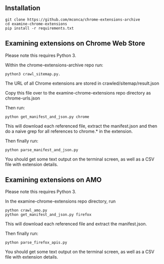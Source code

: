 Installation
------------

    git clone https://github.com/mconca/chrome-extensions-archive
    cd examine-chrome-extensions
    pip install -r requirements.txt

Examining extensions on Chrome Web Store
--------------------------

Please note this requires Python 3.

Within the chrome-extensions-archive repo run:

    python3 crawl_sitemap.py.

The URL of all Chrome extensions are stored in crawled/sitemap/result.json

Copy this file over to the examine-chrome-extensions repo directory as chrome-urls.json

Then run:

    python get_manifest_and_json.py chrome

This will download each referenced file, extract the manifest.json and then do a naive grep for all references to chrome.* in the extension.

Then finally run:

    python parse_manifest_and_json.py

You should get some text output on the terminal screen, as well as a CSV file with extension details.

Examining extensions on AMO
--------------------------

Please note this requires Python 3.

In the examine-chrome-extensions repo directory, run

    python crawl_amo.py
    python get_manifest_and_json.py firefox

This will download each referenced file and extract the manifest.json.

Then finally run:

    python parse_firefox_apis.py

You should get some text output on the terminal screen, as well as a CSV file with extension details.

